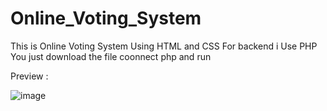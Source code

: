# Online_Voting_System
This is Online Voting System Using HTML and CSS 
For backend i Use PHP 
You just download the file coonnect php and run 

Preview : 

![image](https://github.com/minhajulislam101/Online_Voting_System/assets/62748402/a62131dc-8827-4448-a8f4-04e7038d896c)
